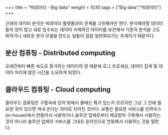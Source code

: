 +++
title = "빅데이터 - Big data"
weight = 1030
tags = ["Big data","빅데이터"]
+++

근래의 데이터 분석은 빅데이터 플랫폼과의 관계를 고민해야만 한다. 분석해야할 데이터들의 양이 많고 새로 입수되는 데이터 삭제하던 데이터를 보관해서 기존의 분석을 고도화하거나 새로운 분석 모델을 만드는 일들이 점점 일반화되가는 추세이기 때문이다.

## 분산 컴퓨팅 - Distributed computing

오래전부터 빠른 속도로 증가하는 데이터의 양 때문에 로그 프로세싱, 데이터 집계 및 데이터 처리에 많은 시간을 소요하게 되었다.

## 클라우드 컴퓨팅 - Cloud computing

클라우드 컴퓨팅은 구름속에 있어 밖에서 볼때는 뭐가 있는지 모르지만 그냥 그 안에 필요한 것이 있으면 꺼내 쓴다는 의미로 지어진 것이다. 보통은 필요한 서비스를 인하우스(in-house)에서 만들어서 사용하거나 솔루션 업체로부터 제공받아 구축해서 사용하는 것이 아니라 솔루션 업체의 서비스를 그대로 온라인으로 연동해서 사용하는 것을 말한다.

